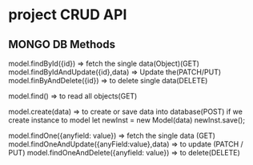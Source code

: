 # project CRUD API

## MONGO DB Methods


model.findById({id}) => fetch the single data(Object)(GET)
model.findByIdAndUpdate({id},data) => Update the(PATCH/PUT)
model.finByAndDelete({id}) => to delete single data(DELETE)

model.find() => to read all objects(GET)

model.create(data) => to create or save data into database(POST)
if we create instance to model
let newInst = new Model(data)
newInst.save();

model.findOne({anyfield: value}) => fetch the single data (GET)
model.findOneAndUpdate({anyField:value},data) => to update (PATCH / PUT)
model.findOneAndDelete({anyfield: value}) => to delete(DELETE)